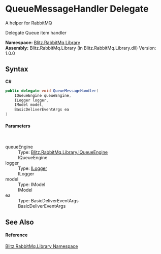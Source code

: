 # QueueMessageHandler Delegate
A helper for RabbitMQ 

Delegate Queue item handler

**Namespace:**&nbsp;<a href="f6e00f21-ec8a-8742-25dd-f94a41f35c7c.md">Blitz.RabbitMq.Library</a><br />**Assembly:**&nbsp;Blitz.RabbitMq.Library (in Blitz.RabbitMq.Library.dll) Version: 1.0.0

## Syntax

**C#**<br />
``` C#
public delegate void QueueMessageHandler(
	IQueueEngine queueEngine,
	ILogger logger,
	IModel model,
	BasicDeliverEventArgs ea
)
```


#### Parameters
&nbsp;<dl><dt>queueEngine</dt><dd>Type: <a href="a4afde45-3699-1078-58f4-5918c6b33139.md">Blitz.RabbitMq.Library.IQueueEngine</a><br />IQueueEngine</dd><dt>logger</dt><dd>Type: <a href="https://docs.microsoft.com/dotnet/api/microsoft.extensions.logging.ilogger" target="_blank">ILogger</a><br />ILogger</dd><dt>model</dt><dd>Type: IModel<br />IModel</dd><dt>ea</dt><dd>Type: BasicDeliverEventArgs<br />BasicDeliverEventArgs</dd></dl>

## See Also


#### Reference
<a href="f6e00f21-ec8a-8742-25dd-f94a41f35c7c.md">Blitz.RabbitMq.Library Namespace</a><br />